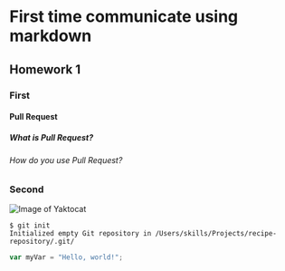 # First time communicate using markdown
## Homework 1
### First 
#### Pull Request
##### What is Pull Request?
###### How do you use Pull Request?

### Second 

![Image of Yaktocat](https://octodex.github.com/images/yaktocat.png)

```
$ git init
Initialized empty Git repository in /Users/skills/Projects/recipe-repository/.git/
```

``` javascript
var myVar = "Hello, world!";
```

